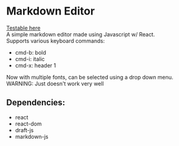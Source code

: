 # Markdown Editor

[Testable here](http://gardnerjack.github.io/MarkdownEditor-ReactJS)  
A simple markdown editor made using Javascript w/ React.  
Supports various keyboard commands:
- cmd-b: bold
- cmd-i: italic
- cmd-x: header 1

Now with multiple fonts, can be selected using a drop down menu.  
WARNING: Just doesn't work very well

## Dependencies:

- react
- react-dom
- draft-js
- markdown-js
